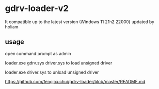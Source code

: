 # gdrv-loader-v2
It compatible up to the latest version (Windows 11 21h2 22000)
updated by holiam

## usage
open command prompt as admin

loader.exe gdrv.sys driver.sys to load unsigned driver

loader.exe driver.sys to unload unsigned driver

https://github.com/fengjixuchui/gdrv-loader/blob/master/README.md
